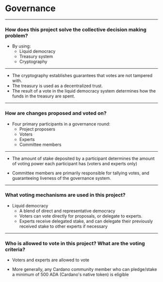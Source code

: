 <!-- .slide: data-background-color="#8D3AED" -->

# Governance

---

### How does this project solve the collective decision making problem?

- By using:
    - Liquid democracy
    - Treasury system
    - Cryptography 


---

- The cryptography establishes guarantees that votes are not tampered with.
- The treasury is used as a decentralized trust. 
- The result of a vote in the liquid democracy system determines how the funds in the treasury are spent.

---

### How are changes proposed and voted on?

- Four primary participants in a governance round:
    - Project proposers
    - Voters
    - Experts
    - Committee members

---

- The amount of stake deposited by a participant determines the amount of voting power each participant has (voters and experts only)

- Committee members are primarily responsible for tallying votes, and guaranteeing liveness of the governance system. 

---

### What voting mechanisms are used in this project?

- Liquid democracy
    - A blend of direct and representative democracy
    - Voters can vote directly for proposals, or delegate to experts.
    - Experts receive delegated stake, and can delegate their previously received stake to other experts if necessary

---

### Who is allowed to vote in this project? What are the voting criteria?

- Voters and experts are allowed to vote

- More generally, any Cardano community member who can pledge/stake a minimum of 500 ADA (Cardano's native token) is eligible